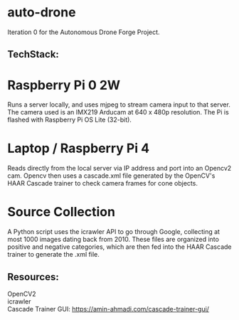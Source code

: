 # auto-drone
Iteration 0 for the Autonomous Drone Forge Project. 

## TechStack:  
# Raspberry Pi 0 2W  
Runs a server locally, and uses mjpeg to stream camera input to that server. The camera used is an IMX219 Arducam at 640 x 480p resolution. The Pi is flashed with Raspberry Pi OS Lite (32-bit).  

# Laptop / Raspberry Pi 4  
Reads directly from the local server via IP address and port into an Opencv2 cam. Opencv then uses a cascade.xml file generated by the OpenCV's HAAR Cascade trainer to check camera frames for cone objects.  

# Source Collection  
A Python script uses the icrawler API to go through Google, collecting at most 1000 images dating back from 2010. These files are organized into positive and negative categories, which are then fed into the HAAR Cascade trainer to generate the .xml file.  

## Resources:  
OpenCV2  
icrawler  
Cascade Trainer GUI: https://amin-ahmadi.com/cascade-trainer-gui/  
